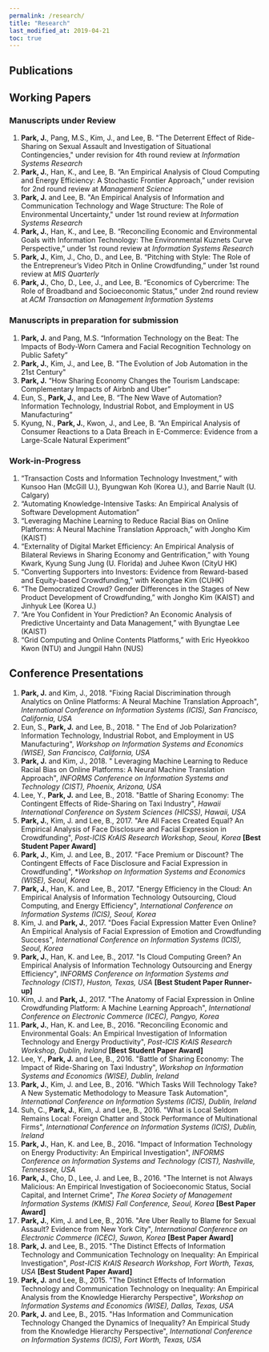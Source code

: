 ```yaml
---
permalink: /research/
title: "Research"
last_modified_at: 2019-04-21
toc: true
---
```



## Publications


## Working Papers
### Manuscripts under Review
1. **Park, J.**, Pang, M.S., Kim, J., and Lee, B. "The Deterrent Effect of Ride-Sharing on Sexual Assault and Investigation of Situational Contingencies," under revision for 4th round review at *Information Systems Research*
2. **Park, J.**, Han, K., and Lee, B. “An Empirical Analysis of Cloud Computing and Energy Efficiency: A Stochastic Frontier Approach,” under revision for 2nd round review at *Management Science*
3. **Park, J.** and Lee, B. "An Empirical Analysis of Information and Communication Technology and Wage Structure: The Role of Environmental Uncertainty," under 1st round review at *Information Systems Research*
4. **Park, J.**, Han, K., and Lee, B. “Reconciling Economic and Environmental Goals with Information Technology: The Environmental Kuznets Curve Perspective,” under 1st round review at *Information Systems Research*
5. **Park, J.**, Kim, J., Cho, D., and Lee, B. “Pitching with Style: The Role of the Entrepreneur’s Video Pitch in Online Crowdfunding,” under 1st round review at *MIS Quarterly*
6. **Park, J.**, Cho, D., Lee, J., and Lee, B. “Economics of Cybercrime: The Role of Broadband and Socioeconomic Status,” under 2nd round review at *ACM Transaction on Management Information Systems*

### Manuscripts in preparation for submission
1. **Park, J.** and Pang, M.S. “Information Technology on the Beat: The Impacts of Body-Worn Camera and Facial Recognition Technology on Public Safety”
2. **Park, J.**, Kim, J., and Lee, B. "The Evolution of Job Automation in the 21st Century"
3. **Park, J.** “How Sharing Economy Changes the Tourism Landscape: Complementary Impacts of Airbnb and Uber”
4. Eun, S., **Park, J.**, and Lee, B. “The New Wave of Automation? Information Technology, Industrial Robot, and Employment in US Manufacturing”
5. Kyung, N., **Park, J.**, Kwon, J., and Lee, B. “An Empirical Analysis of Consumer Reactions to a Data Breach in E-Commerce: Evidence from a Large-Scale Natural Experiment”

### Work-in-Progress
1. “Transaction Costs and Information Technology Investment,” with Kunsoo Han (McGill U.), Byungwan Koh (Korea U.), and Barrie Nault (U. Calgary)
2. “Automating Knowledge-Intensive Tasks: An Empirical Analysis of Software Development Automation”
3. “Leveraging Machine Learning to Reduce Racial Bias on Online Platforms: A Neural Machine Translation Approach,” with Jongho Kim (KAIST)
4. “Externality of Digital Market Efficiency: An Empirical Analysis of Bilateral Reviews in Sharing Economy and Gentrification,” with Young Kwark, Kyung Sung Jung (U. Florida) and Juhee Kwon (CityU HK)
5. “Converting Supporters into Investors: Evidence from Reward-based and Equity-based Crowdfunding,” with Keongtae Kim (CUHK)
6. “The Democratized Crowd? Gender Differences in the Stages of New Product Development of Crowdfunding,” with Jongho Kim (KAIST) and Jinhyuk Lee (Korea U.)
7. “Are You Confident in Your Prediction? An Economic Analysis of Predictive Uncertainty and Data Management,” with Byungtae Lee (KAIST)
8. “Grid Computing and Online Contents Platforms,” with Eric Hyeokkoo Kwon (NTU) and Jungpil Hahn (NUS)



## Conference Presentations
1. **Park, J.** and Kim, J., 2018. "Fixing Racial Discrimination through Analytics on Online Platforms: A Neural Machine Translation Approach", *International Conference on Information Systems (ICIS), San Francisco, California, USA*
2.	Eun, S., **Park, J.** and Lee, B., 2018. " The End of Job Polarization? Information Technology, Industrial Robot, and Employment in US Manufacturing", *Workshop on Information Systems and Economics (WISE), San Francisco, California, USA*
3. **Park, J.** and Kim, J., 2018. " Leveraging Machine Learning to Reduce Racial Bias on Online Platforms: A Neural Machine Translation Approach", *INFORMS Conference on Information Systems and Technology (CIST), Phoenix, Arizona, USA*
4. Lee, Y., **Park, J.** and Lee, B., 2018. "Battle of Sharing Economy: The Contingent Effects of Ride-Sharing on Taxi Industry", *Hawaii International Conference on System Sciences (HICSS), Hawaii, USA*
5. **Park, J.**, Kim, J. and Lee, B., 2017. "Are All Faces Created Equal? An Empirical Analysis of Face Disclosure and Facial Expression in Crowdfunding", *Post-ICIS KrAIS Research Workshop, Seoul, Korea* **[Best Student Paper Award]**
6. **Park, J.**, Kim, J. and Lee, B., 2017. "Face Premium or Discount? The Contingent Effects of Face Disclosure and Facial Expression in Crowdfunding", **Workshop on Information Systems and Economics (WISE), Seoul, Korea*
7. **Park, J.**, Han, K. and Lee, B., 2017. "Energy Efficiency in the Cloud: An Empirical Analysis of Information Technology Outsourcing, Cloud Computing, and Energy Efficiency", *International Conference on Information Systems (ICIS), Seoul, Korea*
8. Kim, J. and **Park, J.**, 2017. "Does Facial Expression Matter Even Online? An Empirical Analysis of Facial Expression of Emotion and Crowdfunding Success", *International Conference on Information Systems (ICIS), Seoul, Korea*
9. **Park, J.**, Han, K. and Lee, B., 2017. "Is Cloud Computing Green? An Empirical Analysis of Information Technology Outsourcing and Energy Efficiency", *INFORMS Conference on Information Systems and Technology (CIST)*, *Huston, Texas, USA* **[Best Student Paper Runner-up]**
10. Kim, J. and **Park, J.**, 2017. "The Anatomy of Facial Expression in Online Crowdfunding Platform: A Machine Learning Approach", *International Conference on Electronic Commerce (ICEC), Pangyo, Korea*
11. **Park, J.**, Han, K. and Lee, B., 2016. "Reconciling Economic and Environmental Goals: An Empirical Investigation of Information Technology and Energy Productivity", *Post-ICIS KrAIS Research Workshop, Dublin, Ireland* **[Best Student Paper Award]**
12. Lee, Y., **Park, J.** and Lee, B., 2016. "Battle of Sharing Economy: The Impact of Ride-Sharing on Taxi Industry", *Workshop on Information Systems and Economics (WISE), Dublin, Ireland*
13. **Park, J.**, Kim, J. and Lee, B., 2016. "Which Tasks Will Technology Take? A New Systematic Methodology to Measure Task Automation", *International Conference on Information Systems (ICIS), Dublin, Ireland*
14. Suh, C., **Park, J.**, Kim, J. and Lee, B., 2016. "What is Local Seldom Remains Local: Foreign Chatter and Stock Performance of Multinational Firms", *International Conference on Information Systems (ICIS), Dublin, Ireland*
15. **Park, J.**, Han, K. and Lee, B., 2016. "Impact of Information Technology on Energy Productivity: An Empirical Investigation", *INFORMS Conference on Information Systems and Technology (CIST), Nashville, Tennessee, USA*
16. **Park, J.**, Cho, D., Lee, J. and Lee, B., 2016. "The Internet is not Always Malicious: An Empirical Investigation of Socioeconomic Status, Social Capital, and Internet Crime", *The Korea Society of Management Information Systems (KMIS) Fall Conference, Seoul, Korea* **[Best Paper Award]**
17. **Park, J.**, Kim, J. and Lee, B., 2016. "Are Uber Really to Blame for Sexual Assault? Evidence from New York City", *International Conference on Electronic Commerce (ICEC), Suwon, Korea* **[Best Paper Award]**
18. **Park, J.** and Lee, B., 2015. "The Distinct Effects of Information Technology and Communication Technology on Inequality: An Empirical Investigation", *Post-ICIS KrAIS Research Workshop, Fort Worth, Texas, USA* **[Best Student Paper Award]**
19. **Park, J.** and Lee, B., 2015. "The Distinct Effects of Information Technology and Communication Technology on Inequality: An Empirical Analysis from the Knowledge Hierarchy Perspective", *Workshop on Information Systems and Economics (WISE), Dallas, Texas, USA*
20. **Park, J.** and Lee, B., 2015. "Has Information and Communication Technology Changed the Dynamics of Inequality? An Empirical Study from the Knowledge Hierarchy Perspective", *International Conference on Information Systems (ICIS), Fort Worth, Texas, USA*
